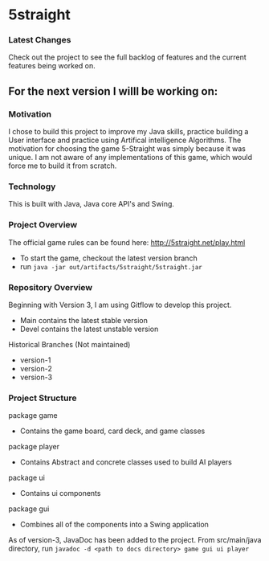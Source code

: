 # 5straight

### Latest Changes

Check out the project to see the full backlog  of features and the current features being worked on.

For the next version I willl be working on:
 - 

### Motivation
I chose to build this project to improve my Java skills, practice building a User interface and practice using Artifical intelligence Algorithms. The motivation for choosing the game 5-Straight was simply because it was unique. I am not aware of any implementations of this game, which would force me to build it from scratch.

### Technology
This is built with Java, Java core API's and Swing.

### Project Overview
The official game rules can be found here: http://5straight.net/play.html

 - To start the game, checkout the latest version branch
 - run `java -jar out/artifacts/5straight/5straight.jar`

### Repository Overview

Beginning with Version 3, I am using Gitflow to develop this project.
 - Main contains the latest stable version
 - Devel contains the latest unstable version

Historical Branches (Not maintained)
 - version-1
 - version-2
 - version-3

### Project Structure

package game
 - Contains the game board, card deck, and game classes

package player
 - Contains Abstract and concrete classes used to build AI players

package ui
 - Contains ui components

package gui
 - Combines all of the components into a Swing application

As of version-3, JavaDoc has been added to the project.
From src/main/java directory, run `javadoc -d <path to docs directory> game gui ui player`
